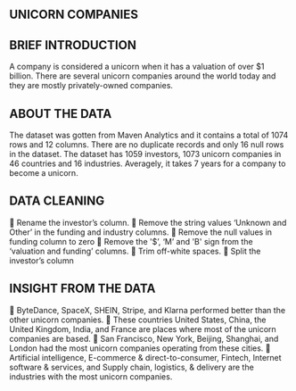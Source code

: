 ## UNICORN COMPANIES

## BRIEF INTRODUCTION
A company is considered a unicorn when it has a valuation of over $1 billion. There are several unicorn companies around the world today and they are mostly privately-owned companies.

## ABOUT THE DATA
The dataset was gotten from Maven Analytics and it contains a total of 1074 rows and 12 columns. There are no duplicate records and only 16 null rows in the dataset. The dataset has 1059 investors, 1073 unicorn companies in 46 countries and 16 industries. Averagely, it takes 7 years for a company to become a unicorn.

## DATA CLEANING 
	Rename the investor’s column.
	Remove the string values ‘Unknown and Other’ in the funding and industry columns. 
	Remove the null values in funding column to zero
	Remove the '$’, ‘M’ and 'B' sign from the ‘valuation and funding’ columns.
	Trim off-white spaces.
	Split the investor’s column

## INSIGHT FROM THE DATA
	ByteDance, SpaceX, SHEIN, Stripe, and Klarna performed better than the other unicorn companies.
	These countries United States, China, the United Kingdom, India, and France are places where most of the unicorn companies are based.
	San Francisco, New York, Beijing, Shanghai, and London had the most unicorn companies operating from these cities.
	Artificial intelligence, E-commerce & direct-to-consumer, Fintech, Internet software & services, and Supply chain, logistics, & delivery are the industries with the most unicorn companies.
 
